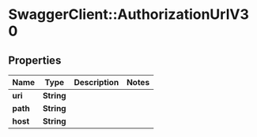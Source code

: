 # SwaggerClient::AuthorizationUrlV30

## Properties
Name | Type | Description | Notes
------------ | ------------- | ------------- | -------------
**uri** | **String** |  | 
**path** | **String** |  | 
**host** | **String** |  | 


